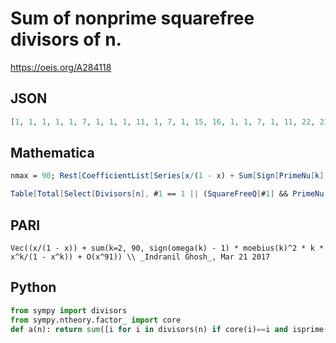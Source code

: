 # Sum of nonprime squarefree divisors of n\.
https://oeis.org/A284118
## JSON
```JSON
[1, 1, 1, 1, 1, 7, 1, 1, 1, 11, 1, 7, 1, 15, 16, 1, 1, 7, 1, 11, 22, 23, 1, 7, 1, 27, 1, 15, 1, 62, 1, 1, 34, 35, 36, 7, 1, 39, 40, 11, 1, 84, 1, 23, 16, 47, 1, 7, 1, 11, 52, 27, 1, 7, 56, 15, 58, 59, 1, 62, 1, 63, 22, 1, 66, 128, 1, 35, 70, 130, 1, 7, 1, 75, 16, 39, 78, 150, 1, 11, 1, 83, 1, 84, 86, 87, 88, 23, 1, 62]
```
## Mathematica
```Mathematica
nmax = 90; Rest[CoefficientList[Series[x/(1 - x) + Sum[Sign[PrimeNu[k] - 1] MoebiusMu[k]^2 k x^k/(1 - x^k), {k, 2, nmax}], {x, 0, nmax}], x]]
```
```Mathematica
Table[Total[Select[Divisors[n], #1 == 1 || (SquareFreeQ[#1] && PrimeNu[#1] > 1) &]], {n, 90}]
```
## PARI
```PARI
Vec((x/(1 - x)) + sum(k=2, 90, sign(omega(k) - 1) * moebius(k)^2 * k * x^k/(1 - x^k)) + O(x^91)) \\ _Indranil Ghosh_, Mar 21 2017
```
## Python
```Python
from sympy import divisors
from sympy.ntheory.factor_ import core
def a(n): return sum([i for i in divisors(n) if core(i)==i and isprime(i)==0]) # _Indranil Ghosh_, Mar 21 2017
```
